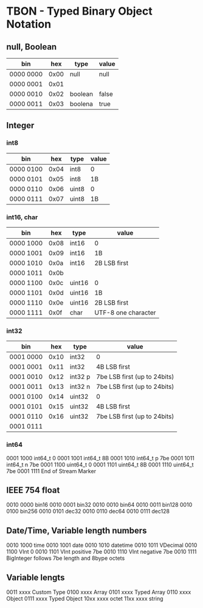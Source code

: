 # TBON - Typed Binary Object Notation

## null, Boolean
bin | hex | type | value
--- | --- | -----| -------
0000 0000 | 0x00 | null | null
0000 0001 | 0x01 | |
0000 0010 | 0x02 | boolean | false
0000 0011 | 0x03 | boolena | true

## Integer
### int8
bin | hex | type | value
--- | --- | -----| -------
0000 0100 | 0x04 | int8 | 0
0000 0101 | 0x05 | int8 | 1B
0000 0110 | 0x06 | uint8 | 0
0000 0111 | 0x07 | uint8 | 1B

### int16, char
bin | hex | type | value
--- | --- | -----| -------
0000 1000 | 0x08 | int16 | 0
0000 1001 | 0x09 | int16 | 1B
0000 1010 | 0x0a | int16 | 2B LSB first
0000 1011 | 0x0b | |
0000 1100 | 0x0c | uint16 | 0
0000 1101 | 0x0d | uint16 | 1B
0000 1110 | 0x0e | uint16 | 2B LSB first
0000 1111 | 0x0f | char | UTF-8 one character

### int32
bin | hex | type | value
--- | --- | -----| -------
0001 0000 | 0x10 | int32 | 0
0001 0001 | 0x11 | int32 | 4B LSB first
0001 0010 | 0x12 | int32 p | 7be LSB first (up to 24bits)
0001 0011 | 0x13 | int32 n | 7be LSB first (up to 24bits)
0001 0100 | 0x14 | uint32 | 0
0001 0101 | 0x15 | uint32 | 4B LSB first
0001 0110 | 0x16 | uint32 | 7be LSB first (up to 24bits)
0001 0111 | | |

### int64
0001 1000 int64_t 0
0001 1001 int64_t 8B
0001 1010 int64_t p 7be
0001 1011 int64_t n 7be
0001 1100 uint64_t 0
0001 1101 uint64_t 8B
0001 1110 uint64_t 7be
0001 1111 End of Stream Marker

## IEEE 754 float
0010 0000 bin16
0010 0001 bin32
0010 0010 bin64
0010 0011 bin128
0010 0100 bin256
0010 0101 dec32
0010 0110 dec64
0010 0111 dec128

## Date/Time, Variable length numbers
0010 1000 time
0010 1001 date
0010 1010 datetime
0010 1011 VDecimal
0010 1100 VInt 0
0010 1101 VInt positive 7be
0010 1110 VInt negative 7be
0010 1111 BigInteger follows 7be length and 8bype octets

## Variable lengts
0011 xxxx Custom Type
0100 xxxx Array
0101 xxxx Typed Array
0110 xxxx Object
0111 xxxx Typed Object
10xx xxxx octet
11xx xxxx string
